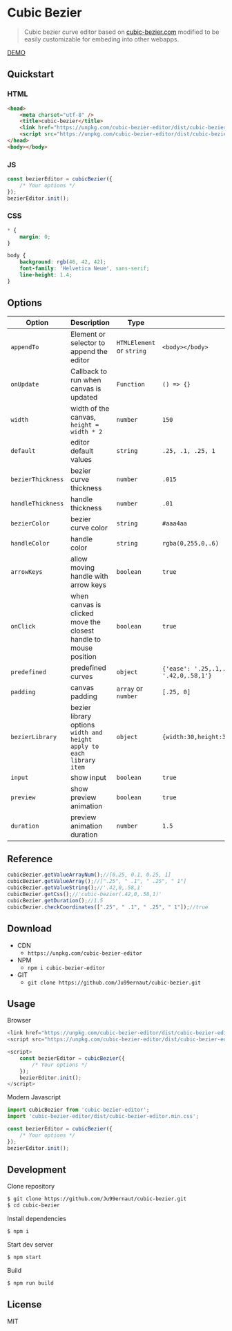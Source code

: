 # Cubic Bezier

>Cubic bezier curve editor based on [cubic-bezier.com](https://cubic-bezier.com/) modified to be easily customizable for embeding into other webapps.

[DEMO](https://codepen.io/ju99ernaut/pen/JjXzLoq)

## Quickstart

### HTML
```html
<head>
	<meta charset="utf-8" />
    <title>cubic-bezier</title>
    <link href="https://unpkg.com/cubic-bezier-editor/dist/cubic-bezier-editor.min.css" rel="stylesheet">
    <script src="https://unpkg.com/cubic-bezier-editor/dist/cubic-bezier-editor.min.js"></script>
</head>
<body></body>
```

### JS
```js
const bezierEditor = cubicBezier({
    /* Your options */
});
bezierEditor.init();
```

### CSS
```css
* {
	margin: 0;
}

body {
	background: rgb(46, 42, 42);
	font-family: 'Helvetica Neue', sans-serif;
	line-height: 1.4;
}
```

## Options

| Option | Description | Type | Default |
|-|-|-|-
| `appendTo` | Element or selector to append the editor | `HTMLElement` or `string` | `<body></body>` |
| `onUpdate` | Callback to run when canvas is updated | `Function` | `() => {}` |
| `width` | width of the canvas, `height = width * 2`  | `number` | `150` |
| `default` | editor default values | `string` | `.25, .1, .25, 1` |
| `bezierThickness` | bezier curve thickness | `number` | `.015` |
| `handleThickness` | handle thickness | `number` | `.01` |
| `bezierColor` | bezier curve color | `string` | `#aaa4aa` |
| `handleColor` | handle color | `string` | `rgba(0,255,0,.6)` |
| `arrowKeys` | allow moving handle with arrow keys | `boolean` | `true` |
| `onClick` | when canvas is clicked move the closest handle to mouse position | `boolean` | `true` |
| `predefined` | predefined curves | `object` | `{'ease': '.25,.1,.25,1','linear': '0,0,1,1','ease-in': '.42,0,1,1','ease-out': '0,0,.58,1','ease-in-out': '.42,0,.58,1'}` |
| `padding` | canvas padding | `array` or `number` | `[.25, 0]` |
| `bezierLibrary` | bezier library options `width and height apply to each library item` | `object` | `{width:30,height:30,handleColor:'rgba(0,255,0,.6)',bezierColor:'#aaa4aa',handleThickness:.01,bezierThickness:.015}` |
| `input` | show input | `boolean` | `true` |
| `preview` | show preview animation | `boolean` | `true` |
| `duration` | preview animation duration | `number` | `1.5` |

## Reference
```js
cubicBezier.getValueArrayNum();//[0.25, 0.1, 0.25, 1]
cubicBezier.getValueArray();//[".25", " .1", " .25", " 1"]
cubicBezier.getValueString();//'.42,0,.58,1'
cubicBezier.getCss();//'cubic-bezier(.42,0,.58,1)'
cubicBezier.getDuration();//1.5
cubicBezier.checkCoordinates([".25", " .1", " .25", " 1"]);//true
```

## Download

* CDN
    * `https://unpkg.com/cubic-bezier-editor`
* NPM
    * `npm i cubic-bezier-editor`
* GIT 
    * `git clone https://github.com/Ju99ernaut/cubic-bezier.git`

## Usage

Browser
```js
<link href="https://unpkg.com/cubic-bezier-editor/dist/cubic-bezier-editor.min.css" rel="stylesheet">
<script src="https://unpkg.com/cubic-bezier-editor/dist/cubic-bezier-editor.min.js"></script>

<script>
    const bezierEditor = cubicBezier({
        /* Your options */
    });
    bezierEditor.init();
</script>
```

Modern Javascript
```js
import cubicBezier from 'cubic-bezier-editor';
import 'cubic-bezier-editor/dist/cubic-bezier-editor.min.css';

const bezierEditor = cubicBezier({
    /* Your options */
});
bezierEditor.init();
```

## Development

Clone repository

```sh
$ git clone https://github.com/Ju99ernaut/cubic-bezier.git
$ cd cubic-bezier
```

Install dependencies

```sh
$ npm i
```

Start dev server

```sh
$ npm start
```

Build

```sh
$ npm run build
```

## License

MIT